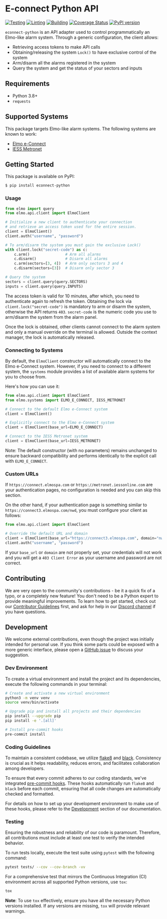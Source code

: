 # E-connect Python API

[![Testing](https://github.com/palazzem/econnect-python/actions/workflows/testing.yaml/badge.svg)](https://github.com/palazzem/econnect-python/actions/workflows/testing.yaml)
[![Linting](https://github.com/palazzem/econnect-python/actions/workflows/linting.yaml/badge.svg)](https://github.com/palazzem/econnect-python/actions/workflows/linting.yaml)
[![Building](https://github.com/palazzem/econnect-python/actions/workflows/building.yaml/badge.svg)](https://github.com/palazzem/econnect-python/actions/workflows/building.yaml)
[![Coverage Status](https://coveralls.io/repos/github/palazzem/econnect-python/badge.svg?branch=main)](https://coveralls.io/github/palazzem/econnect-python?branch=main)
[![PyPI version](https://badge.fury.io/py/econnect-python.svg)](https://badge.fury.io/py/econnect-python)

`econnect-python` is an API adapter used to control programmatically an Elmo-like alarm system.
Through a generic configuration, the client allows:

* Retrieving access tokens to make API calls
* Obtaining/releasing the system `Lock()` to have exclusive control of the system
* Arm/disarm all the alarms registered in the system
* Query the system and get the status of your sectors and inputs

## Requirements

* Python 3.8+
* `requests`

## Supported Systems

This package targets Elmo-like alarm systems. The following systems are known to work:
- [Elmo e-Connect](https://e-connect.elmospa.com/)
- [IESS Metronet](https://www.iessonline.com/)

## Getting Started

This package is available on PyPI:

```bash
$ pip install econnect-python
```

### Usage

```python
from elmo import query
from elmo.api.client import ElmoClient

# Initialize a new client to authenticate your connection
# and retrieve an access token used for the entire session.
client = ElmoClient()
client.auth("username", "password")

# To arm/disarm the system you must gain the exclusive Lock()
with client.lock("secret-code") as c:
    c.arm()                # Arm all alarms
    c.disarm()             # Disarm all alarms
    c.arm(sectors=[3, 4])  # Arm only sectors 3 and 4
    c.disarm(sectors=[3])  # Disarm only sector 3

# Query the system
sectors = client.query(query.SECTORS)
inputs = client.query(query.INPUTS)
```

The access token is valid for 10 minutes, after which, you need to authenticate again to
refresh the token. Obtaining the lock via `client.lock("secret-code")` is mandatory to arm or
disarm the system, otherwise the API returns `403`. `secret-code` is the numeric code you
use to arm/disarm the system from the alarm panel.

Once the lock is obtained, other clients cannot connect to the alarm system and only a
manual override on the terminal is allowed. Outside the context manager, the lock is
automatically released.

### Connecting to Systems

By default, the `ElmoClient` constructor will automatically connect to the Elmo e-Connect
system. However, if you need to connect to a different system, the `systems` module provides
a list of available alarm systems for you to choose from.

Here's how you can use it:

```python
from elmo.api.client import ElmoClient
from elmo.systems import ELMO_E_CONNECT, IESS_METRONET

# Connect to the default Elmo e-Connect system
client = ElmoClient()

# Explicitly connect to the Elmo e-Connect system
client = ElmoClient(base_url=ELMO_E_CONNECT)

# Connect to the IESS Metronet system
client = ElmoClient(base_url=IESS_METRONET)
```

Note: The default constructor (with no parameters) remains unchanged to ensure backward compatibility and performs identically to the explicit call with `ELMO_E_CONNECT`.

### Custom URLs

If `https://connect.elmospa.com` or `https://metronet.iessonline.com` are your authentication pages, no configuration
is needed and you can skip this section.

On the other hand, if your authentication page is something similar to
`https://connect3.elmospa.com/nwd`, you must configure your client as follows:

```python
from elmo.api.client import ElmoClient

# Override the default URL and domain
client = ElmoClient(base_url="https://connect3.elmospa.com", domain="nwd")
client.auth("username", "password")
```

If your `base_url` or `domain` are not properly set, your credentials will not work
and you will get a `403 Client Error` as your username and password are not correct.

## Contributing

We are very open to the community's contributions - be it a quick fix of a typo, or a completely new feature!
You don't need to be a Python expert to provide meaningful improvements. To learn how to get started, check
out our [Contributor Guidelines](https://github.com/palazzem/econnect-python/blob/main/CONTRIBUTING.md) first,
and ask for help in our [Discord channel](https://discord.gg/NSmAPWw8tE) if you have questions.

## Development

We welcome external contributions, even though the project was initially intended for personal use. If you think some
parts could be exposed with a more generic interface, please open a [GitHub issue](https://github.com/palazzem/econnect-python/issues)
to discuss your suggestion.

### Dev Environment

To create a virtual environment and install the project and its dependencies, execute the following commands in your
terminal:

```bash
# Create and activate a new virtual environment
python3 -m venv venv
source venv/bin/activate

# Upgrade pip and install all projects and their dependencies
pip install --upgrade pip
pip install -e '.[all]'

# Install pre-commit hooks
pre-commit install
```

### Coding Guidelines

To maintain a consistent codebase, we utilize [flake8][1] and [black][2]. Consistency is crucial as it
helps readability, reduces errors, and facilitates collaboration among developers.

To ensure that every commit adheres to our coding standards, we've integrated [pre-commit hooks][3].
These hooks automatically run `flake8` and `black` before each commit, ensuring that all code changes
are automatically checked and formatted.

For details on how to set up your development environment to make use of these hooks, please refer to the
[Development][4] section of our documentation.

[1]: https://pypi.org/project/flake8/
[2]: https://github.com/ambv/black
[3]: https://pre-commit.com/
[4]: https://github.com/palazzem/econnect-python#development

### Testing

Ensuring the robustness and reliability of our code is paramount. Therefore, all contributions must include
at least one test to verify the intended behavior.

To run tests locally, execute the test suite using `pytest` with the following command:
```bash
pytest tests/ --cov --cov-branch -vv
```

For a comprehensive test that mirrors the Continuous Integration (CI) environment across all supported Python
versions, use `tox`:
```bash
tox
```

**Note**: To use `tox` effectively, ensure you have all the necessary Python versions installed. If any
versions are missing, `tox` will provide relevant warnings.
